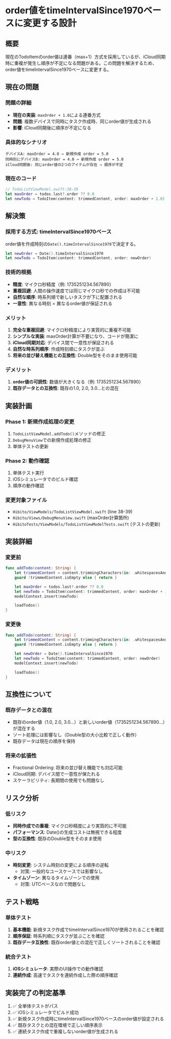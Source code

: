 # order値をtimeIntervalSince1970ベースに変更する設計

## 概要
現在のTodoItemのorder値は連番（max+1）方式を採用しているが、iCloud同期時に重複が発生し順序が不定になる問題がある。この問題を解決するため、order値をtimeIntervalSince1970ベースに変更する。

## 現在の問題

### 問題の詳細
- **現在の実装**: `maxOrder + 1.0`による連番方式
- **問題**: 複数デバイスで同時にタスク作成時、同じorder値が生成される
- **影響**: iCloud同期後に順序が不定になる

### 具体的なシナリオ
```
デバイスA: maxOrder = 4.0 → 新規作成 order = 5.0
同時刻にデバイスB: maxOrder = 4.0 → 新規作成 order = 5.0
iCloud同期後: 同じorder値の2つのアイテムが存在 → 順序が不定
```

### 現在のコード
```swift
// TodoListViewModel.swift:38-39
let maxOrder = todos.last?.order ?? 0.0
let newTodo = TodoItem(content: trimmedContent, order: maxOrder + 1.0)
```

## 解決策

### 採用する方式: timeIntervalSince1970ベース
order値を作成時刻の`Date().timeIntervalSince1970`で決定する。

```swift
let newOrder = Date().timeIntervalSince1970
let newTodo = TodoItem(content: trimmedContent, order: newOrder)
```

### 技術的根拠
- **精度**: マイクロ秒精度（例: 1735251234.567890）
- **重複回避**: 人間の操作速度では同じマイクロ秒での作成は不可能
- **自然な順序**: 時系列順で新しいタスクが下に配置される
- **一意性**: 異なる時刻 = 異なるorder値が保証される

### メリット
1. **完全な重複回避**: マイクロ秒精度により実質的に重複不可能
2. **シンプルな実装**: maxOrder計算が不要になり、コードが簡潔に
3. **iCloud同期対応**: デバイス間で一意性が保証される
4. **自然な時系列順序**: 作成時刻順にタスクが並ぶ
5. **将来の並び替え機能との互換性**: Double型をそのまま使用可能

### デメリット
1. **order値の可読性**: 数値が大きくなる（例: 1735251234.567890）
2. **既存データとの互換性**: 既存の1.0, 2.0, 3.0...との混在

## 実装計画

### Phase 1: 新規作成処理の変更
1. `TodoListViewModel.addTodo()`メソッドの修正
2. `DebugMenuView`での新規作成処理の修正
3. 単体テストの更新

### Phase 2: 動作確認
1. 単体テスト実行
2. iOSシミュレータでのビルド確認
3. 順序の動作確認

### 変更対象ファイル
- `Hibito/ViewModels/TodoListViewModel.swift` (line 38-39)
- `Hibito/Views/DebugMenuView.swift` (maxOrder計算箇所)
- `HibitoTests/ViewModels/TodoListViewModelTests.swift` (テストの更新)

## 実装詳細

### 変更前
```swift
func addTodo(content: String) {
    let trimmedContent = content.trimmingCharacters(in: .whitespacesAndNewlines)
    guard !trimmedContent.isEmpty else { return }

    let maxOrder = todos.last?.order ?? 0.0
    let newTodo = TodoItem(content: trimmedContent, order: maxOrder + 1.0)
    modelContext.insert(newTodo)

    loadTodos()
}
```

### 変更後
```swift
func addTodo(content: String) {
    let trimmedContent = content.trimmingCharacters(in: .whitespacesAndNewlines)
    guard !trimmedContent.isEmpty else { return }

    let newOrder = Date().timeIntervalSince1970
    let newTodo = TodoItem(content: trimmedContent, order: newOrder)
    modelContext.insert(newTodo)

    loadTodos()
}
```

## 互換性について

### 既存データとの混在
- 既存のorder値（1.0, 2.0, 3.0...）と新しいorder値（1735251234.567890...）が混在する
- ソート処理には影響なし（Double型の大小比較で正しく動作）
- 既存データは現在の順序を保持

### 将来の拡張性
- Fractional Ordering: 将来の並び替え機能でも対応可能
- iCloud同期: デバイス間で一意性が保たれる
- スケーラビリティ: 長期間の使用でも問題なし

## リスク分析

### 低リスク
- **同時作成での重複**: マイクロ秒精度により実質的に不可能
- **パフォーマンス**: Date()の生成コストは無視できる程度
- **型の互換性**: 既存のDouble型をそのまま使用

### 中リスク
- **時刻変更**: システム時刻の変更による順序の逆転
  - 対策: 一般的なユースケースでは影響なし
- **タイムゾーン**: 異なるタイムゾーンでの使用
  - 対策: UTCベースなので問題なし

## テスト戦略

### 単体テスト
1. **基本機能**: 新規タスク作成でtimeIntervalSince1970が使用されることを確認
2. **順序保証**: 時系列順にタスクが並ぶことを確認
3. **既存データ互換性**: 既存order値との混在で正しくソートされることを確認

### 統合テスト
1. **iOSシミュレータ**: 実際のUI操作での動作確認
2. **連続作成**: 高速でタスクを連続作成した際の順序確認

## 実装完了の判定基準
1. ✅ 全単体テストがパス
2. ✅ iOSシミュレータでビルド成功
3. ✅ 新規タスク作成時にtimeIntervalSince1970ベースのorder値が設定される
4. ✅ 既存タスクとの混在環境で正しい順序表示
5. ✅ 連続タスク作成で重複しないorder値が生成される